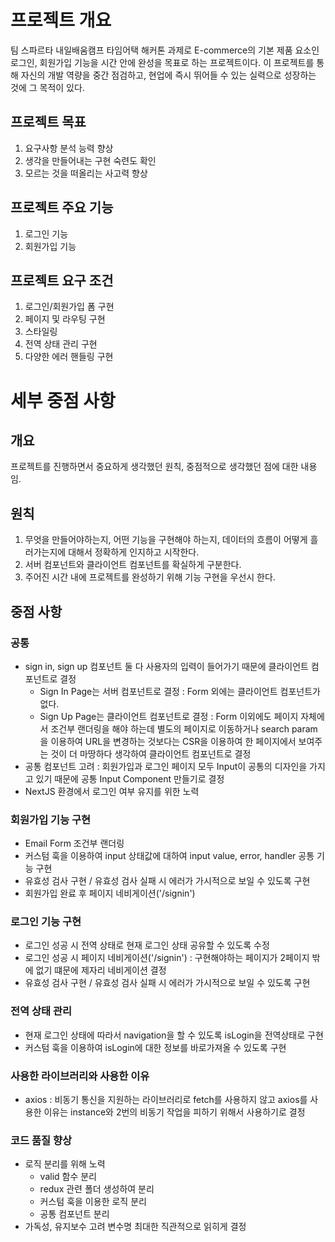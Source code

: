# 프로젝트 개요

팀 스파르타 내일배움캠프 타임어택 해커톤 과제로 E-commerce의 기본 제품 요소인 로그인, 회원가입 기능을 시간 안에 완성을 목표로 하는 프로젝트이다. 이 프로젝트를 통해 자신의 개발 역량을 중간 점검하고, 현업에 즉시 뛰어들 수 있는 실력으로 성장하는 것에 그 목적이 있다.

## 프로젝트 목표

1. 요구사항 분석 능력 향상
2. 생각을 만들어내는 구현 숙련도 확인
3. 모르는 것을 떠올리는 사고력 향상

## 프로젝트 주요 기능

1. 로그인 기능
2. 회원가입 기능

## 프로젝트 요구 조건

1. 로그인/회원가입 폼 구현
2. 페이지 및 라우팅 구현
3. 스타일링
4. 전역 상태 관리 구현
5. 다양한 에러 핸들링 구현

# 세부 중점 사항

## 개요

프로젝트를 진행하면서 중요하게 생각했던 원칙, 중점적으로 생각했던 점에 대한 내용임.

## 원칙

1. 무엇을 만들어야하는지, 어떤 기능을 구현해야 하는지, 데이터의 흐름이 어떻게 흘러가는지에 대해서 정확하게 인지하고 시작한다.
2. 서버 컴포넌트와 클라이언트 컴포넌트를 확실하게 구분한다.
3. 주어진 시간 내에 프로젝트를 완성하기 위해 기능 구현을 우선시 한다.

## 중점 사항

### 공통

- sign in, sign up 컴포넌트 둘 다 사용자의 입력이 들어가기 때문에 클라이언트 컴포넌트로 결정
  - Sign In Page는 서버 컴포넌트로 결정 : Form 외에는 클라이언트 컴포넌트가 없다.
  - Sign Up Page는 클라이언트 컴포넌트로 결정 : Form 이외에도 페이지 자체에서 조건부 랜더링을 해야 하는데 별도의 페이지로 이동하거나 search param을 이용하여 URL을 변경하는 것보다는 CSR을 이용하여 한 페이지에서 보여주는 것이 더 마땅하다 생각하여 클라이언트 컴포넌트로 결정
- 공통 컴포넌트 고려 : 회원가입과 로그인 페이지 모두 Input이 공통의 디자인을 가지고 있기 때문에 공통 Input Component 만들기로 결정
- NextJS 환경에서 로그인 여부 유지를 위한 노력

### 회원가입 기능 구현

- Email Form 조건부 랜더링
- 커스텀 훅을 이용하여 input 상태값에 대하여 input value, error, handler 공통 기능 구현
- 유효성 검사 구현 / 유효성 검사 실패 시 에러가 가시적으로 보일 수 있도록 구현
- 회원가입 완료 후 페이지 네비게이션('/signin')

### 로그인 기능 구현

- 로그인 성공 시 전역 상태로 현재 로그인 상태 공유할 수 있도록 수정
- 로그인 성공 시 페이지 네비게이션('/signin') : 구현해야하는 페이지가 2페이지 밖에 없기 떄문에 제자리 네비게이션 결정
- 유효성 검사 구현 / 유효성 검사 실패 시 에러가 가시적으로 보일 수 있도록 구현

### 전역 상태 관리

- 현재 로그인 상태에 따라서 navigation을 할 수 있도록 isLogin을 전역상태로 구현
- 커스텀 훅을 이용하여 isLogin에 대한 정보를 바로가져올 수 있도록 구현

### 사용한 라이브러리와 사용한 이유

- axios : 비동기 통신을 지원하는 라이브러리로 fetch를 사용하지 않고 axios를 사용한 이유는 instance와 2번의 비동기 작업을 피하기 위해서 사용하기로 결정

### 코드 품질 향상

- 로직 분리를 위해 노력
  - valid 함수 분리
  - redux 관련 폴더 생성하여 분리
  - 커스텀 훅을 이용한 로직 분리
  - 공통 컴포넌트 분리
- 가독성, 유지보수 고려 변수명 최대한 직관적으로 읽히게 결정
